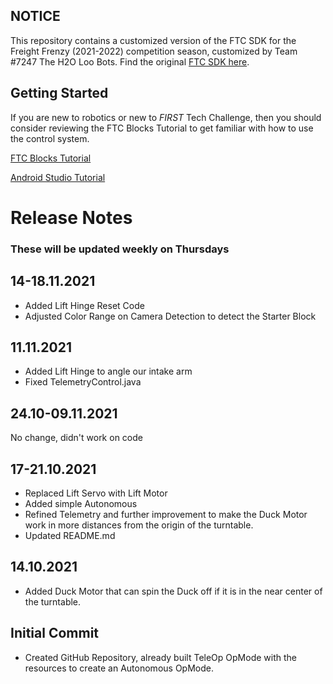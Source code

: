 ## NOTICE

This repository contains a customized version of the FTC SDK for the Freight Frenzy (2021-2022) competition season, customized by Team #7247 The H2O Loo Bots. Find the original [FTC SDK here](https://github.com/FIRST-Tech-Challenge/FtcRobotController).

## Getting Started
If you are new to robotics or new to *FIRST* Tech Challenge, then you should consider reviewing the FTC Blocks Tutorial to get familiar with how to use the control system.

[FTC Blocks Tutorial](https://github.com/FIRST-Tech-Challenge/FtcRobotController/wiki/Blocks-Tutorial)

[Android Studio Tutorial](https://github.com/FIRST-Tech-Challenge/FtcRobotController/wiki/Android-Studio-Tutorial)

# Release Notes

### These will be updated weekly on Thursdays

## 14-18.11.2021

* Added Lift Hinge Reset Code
* Adjusted Color Range on Camera Detection to detect the Starter Block

## 11.11.2021

* Added Lift Hinge to angle our intake arm
* Fixed TelemetryControl.java

## 24.10-09.11.2021

No change, didn't work on code

## 17-21.10.2021

* Replaced Lift Servo with Lift Motor
* Added simple Autonomous
* Refined Telemetry and further improvement to make the Duck Motor work in more distances from the origin of the turntable.
* Updated README.md

## 14.10.2021

* Added Duck Motor that can spin the Duck off if it is in the near center of the turntable.

## Initial Commit

* Created GitHub Repository, already built TeleOp OpMode with the resources to create an Autonomous OpMode.
